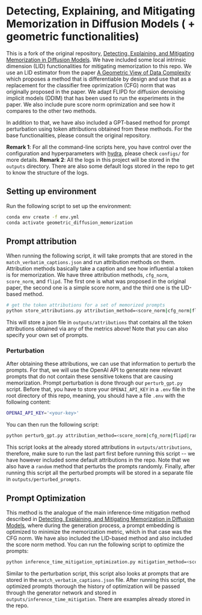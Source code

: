 # Detecting, Explaining, and Mitigating Memorization in Diffusion Models ( + geometric functionalities)

This is a fork of the original repository, [Detecting, Explaining, and Mitigating Memorization in Diffusion Models](https://github.com/YuxinWenRick/diffusion_memorization). We have included some local intrinsic dimension (LID) functionalities for mitigating memorization to this repo. We use an LID estimator from the paper [A Geometric View of Data Complexity](https://arxiv.org/abs/2406.03537) which proposes a method that is differentiable by design and use that as a replacement for the classifier free oprimization (CFG) norm that was originally proposed in the paper. We adapt FLIPD for diffusion denoising implicit models (DDIM) that has been used to run the experiments in the paper. We also include pure score norm oprimization and see how it compares to the other two methods.

In addition to that, we have also included a GPT-based method for prompt perturbation using token attributions obtained from these methods. For the base functionalities, please consult the original repository.

**Remark 1**: For all the command-line scripts here, you have control over the configuration and hyperparameters with [hydra](https://hydra.cc/), please check `configs/` for more details.
**Remark 2**: All the logs in this project will be stored in the `outputs` directory. There are also some default logs stored in the repo to get to know the structure of the logs.

## Setting up environment

Run the following script to set up the environment:

```bash
conda env create -f env.yml
conda activate geometric_diffusion_memorization
```

## Prompt attribution

When running the following script, it will take prompts that are stored in the `match_verbatim_captions.json` and run attribution methods on them. Attribution methods basically take a caption and see how influential a token is for memorization. We have three attribution methods, `cfg_norm`, `score_norm`, and `flipd`. The first one is what was proposed in the original paper, the second one is a simple score norm, and the third one is the LID-based method.

```bash
# get the token attributions for a set of memorized prompts
python store_attributions.py attribution_method=<score_norm|cfg_norm|flipd>
```

This will store a json file in `outputs/attributions` that contains all the token attributions obtained via any of the metrics above! Note that you can also specify your own set of prompts.

### Perturbation

After obtaining these attributions, we can use that information to perturb the prompts. For that, we will use the OpenAI API to generate new relevant prompts that do not contain these sensitive tokens that are causing memorization.
Prompt perturbation is done through our `perturb_gpt.py` script. Before that, you have to store your `OPENAI_API_KEY` in a `.env` file in the root directory of this repo, meaning, you should have a file `.env` with the following content:

```bash
OPENAI_API_KEY='<your-key>'
```

You can then run the following script:

```bash
python perturb_gpt.py attribution_method=<score_norm|cfg_norm|flipd|random>
```

This script looks at the already stored attributions in `outputs/attributions`, therefore, make sure to run the last part first before running this script -- we have however included some default attributions in the repo. Note that we also have a `random` method that perturbs the prompts randomly. Finally, after running this script all the perturbed prompts will be stored in a separate file in `outputs/perturbed_prompts`.

## Prompt Optimization

This method is the analogue of the main inference-time mitigation method described in [Detecting, Explaining, and Mitigating Memorization in Diffusion Models](https://github.com/YuxinWenRick/diffusion_memorization), where during the generation process, a prompt embedding is optimized to minimize the memorization metric, which in that case was the CFG norm. We have also included the LID-based method and also included the score norm method. You can run the following script to optimize the prompts:

```bash
python inference_time_mitigation_optimization.py mitigation_method=<score_norm|cfg_norm|flipd>
```

Similar to the perturbation script, this script also looks at prompts that are stored in the `match_verbatim_captions.json` file. After running this script, the optimized prompts thorough the history of optimization will be passed through the generator network and stored in `outputs/inference_time_mitigation`. There are examples already stored in the repo.
